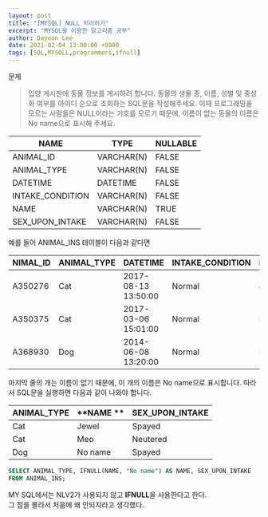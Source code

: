 ```yaml
---
layout: post
title: "[MYSQL] NULL 처리하기"
excerpt: "MYSQL을 이용한 알고리즘 공부"
author: Dayeon Lee
date: 2021-02-04 13:00:00 +0800
tags: [SQL,MYSQLL,programmers,ifnull]
---
```



문제

> 입양 게시판에 동물 정보를 게시하려 합니다. 동물의 생물 종, 이름, 성별 및 중성화 여부를 아이디 순으로 조회하는 SQL문을 작성해주세요. 이때 프로그래밍을 모르는 사람들은 NULL이라는 기호를 모르기 때문에, 이름이 없는 동물의 이름은 No name으로 표시해 주세요.


|**NAME**|	**TYPE**|	**NULLABLE**|
|--|--|--|
|ANIMAL_ID	|VARCHAR(N)|	FALSE|
|ANIMAL_TYPE|	VARCHAR(N)	|FALSE|
|DATETIME	|DATETIME	|FALSE|
|INTAKE_CONDITION|	VARCHAR(N)	|FALSE|
|NAME	|VARCHAR(N)	|TRUE|
|SEX_UPON_INTAKE|	VARCHAR(N)	|FALSE|

예를 들어 ANIMAL_INS 테이블이 다음과 같다면

|**NIMAL_ID**	|**ANIMAL_TYP**E|	**DATETIME**|	**INTAKE_CONDITION**	|**NAME**	|**SEX_UPON_INTAKE**|
|--|--|--|--|--|--|
|A350276|	Cat|	2017-08-13 13:50:00	|Normal|	Jewel|	Spayed| Female|
|A350375|	Cat|	2017-03-06 15:01:00	|Normal|	Meo|	Neutered| Male|
|A368930|	Dog|	2014-06-08 13:20:00	|Normal|	NULL	|Spayed| Female|

마지막 줄의 개는 이름이 없기 때문에, 이 개의 이름은 No name으로 표시합니다. 따라서 SQL문을 실행하면 다음과 같이 나와야 합니다.

|**ANIMAL_TYPE**	|**NAME	**|**SEX_UPON_INTAKE**|
|--|--|--|
|Cat|	Jewel|	Spayed |Female|
|Cat	|Meo	|Neutered| Male|
|Dog	|No name|	Spayed| Female|

```SQL
SELECT ANIMAL_TYPE, IFNULL(NAME, "No name") AS NAME, SEX_UPON_INTAKE 
FROM ANIMAL_INS;
```

MY SQL에서는 NLV2가 사용되지 않고 **IFNULL**을 사용한다고 한다.   
그 점을 몰라서 처음에 왜 안되지라고 생각했다.    


